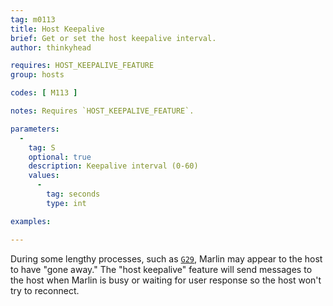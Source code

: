 ```yaml
---
tag: m0113
title: Host Keepalive
brief: Get or set the host keepalive interval.
author: thinkyhead

requires: HOST_KEEPALIVE_FEATURE
group: hosts

codes: [ M113 ]

notes: Requires `HOST_KEEPALIVE_FEATURE`.

parameters:
  -
    tag: S
    optional: true
    description: Keepalive interval (0-60)
    values:
      -
        tag: seconds
        type: int

examples:

---
```


During some lengthy processes, such as [`G29`](/docs/gcode/G029.html), Marlin may appear to the host to have "gone away." The "host keepalive" feature will send messages to the host when Marlin is busy or waiting for user response so the host won't try to reconnect.
